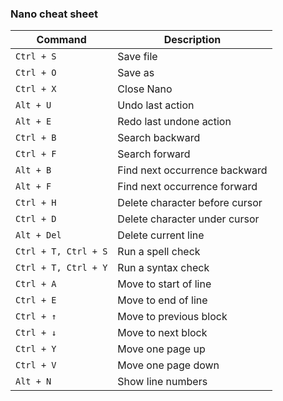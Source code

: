 
### Nano cheat sheet

| **Command**           | **Description**                       |
|-----------------------|---------------------------------------|
| `Ctrl + S`              | Save file                             |
| `Ctrl + O`              | Save as                               |
| `Ctrl + X`              | Close Nano                            |
| `Alt + U`               | Undo last action                      |
| `Alt + E`               | Redo last undone action               |
| `Ctrl + B`              | Search backward                       |
| `Ctrl + F`              | Search forward                        |
| `Alt + B`               | Find next occurrence backward         |
| `Alt + F`               | Find next occurrence forward          |
| `Ctrl + H`              | Delete character before cursor        |
| `Ctrl + D`              | Delete character under cursor         |
| `Alt + Del`             | Delete current line                   |
| `Ctrl + T, Ctrl + S`       | Run a spell check                     |
| `Ctrl + T, Ctrl + Y`       | Run a syntax check                    |
| `Ctrl + A`              | Move to start of line                 |
| `Ctrl + E`              | Move to end of line                   |
| `Ctrl + ↑`              | Move to previous block                |
| `Ctrl + ↓`              | Move to next block                    |
| `Ctrl + Y`              | Move one page up                      |
| `Ctrl + V`              | Move one page down                    |
| `Alt + N`               | Show line numbers                     |
